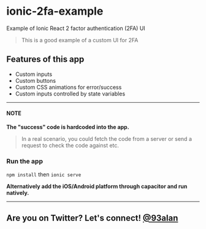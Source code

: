 # ionic-2fa-example
Example of Ionic React 2 factor authentication (2FA) UI

> This is a good example of a custom UI for 2FA

## Features of this app
* Custom inputs
* Custom buttons
* Custom CSS animations for error/success
* Custom inputs controlled by state variables

---

#### NOTE
**The "success" code is hardcoded into the app.**
> In a real scenario, you could fetch the code from a server or send a request to check the code against etc.

### Run the app
`npm install` then `ionic serve`

**Alternatively add the iOS/Android platform through capacitor and run natively.**

---
## Are you on Twitter? Let's connect! [@93alan](https://twitter.com/93alan)
